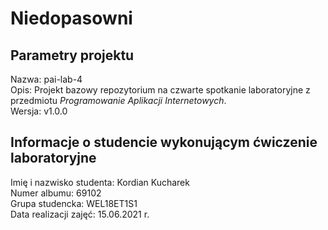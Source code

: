 # Niedopasowni

## Parametry projektu

Nazwa:  pai-lab-4  
Opis:   Projekt bazowy repozytorium na czwarte spotkanie laboratoryjne z przedmiotu *Programowanie Aplikacji Internetowych*.  
Wersja: v1.0.0  

## Informacje o studencie wykonującym ćwiczenie laboratoryjne

Imię i nazwisko studenta:   Kordian Kucharek  
Numer albumu:               69102  
Grupa studencka:            WEL18ET1S1  
Data realizacji zajęć:      15.06.2021 r.  
